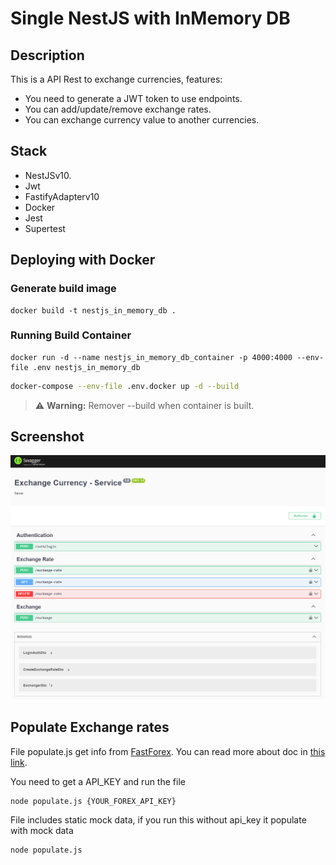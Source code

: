 # Single NestJS with InMemory DB

## Description

This is a API Rest to exchange currencies, features:

- You need to generate a JWT token to use endpoints.
- You can add/update/remove exchange rates.
- You can exchange currency value to another currencies.

## Stack

- NestJSv10.
- Jwt
- FastifyAdapterv10
- Docker
- Jest
- Supertest

## Deploying with Docker

### Generate build image

```
docker build -t nestjs_in_memory_db .
```

### Running Build Container

```
docker run -d --name nestjs_in_memory_db_container -p 4000:4000 --env-file .env nestjs_in_memory_db
```

```bash
docker-compose --env-file .env.docker up -d --build
```

> ⚠️ **Warning:** Remover --build when container is built.

## Screenshot

![alt text](docs/swagger.png)

## Populate Exchange rates

File populate.js get info from [FastForex](https://console.fastforex.io/). You can read more about doc in [this link](https://fastforex.readme.io/reference/introduction).

You need to get a API_KEY and run the file

```
node populate.js {YOUR_FOREX_API_KEY}
```

File includes static mock data, if you run this without api_key it populate with mock data

```
node populate.js
```

